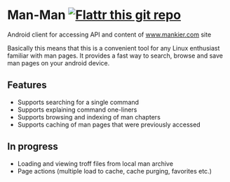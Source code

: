 Man-Man [![Flattr this git repo](http://api.flattr.com/button/flattr-badge-large.png)](https://flattr.com/submit/auto?user_id=Antic1tizen&url=https://github.com/Adonai/Man-Man&title=Man-Man&language=Java&tags=github&category=software)
=======

Android client for accessing API and content of www.mankier.com site

Basically this means that this is a convenient tool for any Linux enthusiast familiar with
man pages. It provides a fast way to search, browse and save man pages on your android device.

Features
--------

- Supports searching for a single command
- Supports explaining command one-liners
- Supports browsing and indexing of man chapters
- Supports caching of man pages that were previously accessed

In progress
-----------

- Loading and viewing troff files from local man archive
- Page actions (multiple load to cache, cache purging, favorites etc.)